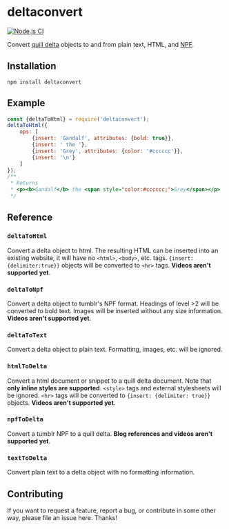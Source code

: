 # deltaconvert

[![Node.js CI](https://github.com/jfhr/deltaconvert/actions/workflows/build_and_test.yml/badge.svg)](https://github.com/jfhr/deltaconvert/actions/workflows/build_and_test.yml)

Convert [quill delta](https://quilljs.com/docs/delta/) objects to and from plain text, HTML, and 
[NPF](https://github.com/tumblr/docs/blob/master/npf-spec.md).

## Installation

```shell
npm install deltaconvert
```

## Example

```javascript
const {deltaToHtml} = require('deltaconvert');
deltaToHtml({
    ops: [
        {insert: 'Gandalf', attributes: {bold: true}},
        {insert: ' the '},
        {insert: 'Grey', attributes: {color: '#cccccc'}},
        {insert: '\n'}
    ]
});
/** 
 * Returns
 * <p><b>Gandalf</b> the <span style="color:#cccccc;">Grey</span></p>
 */
```

## Reference

### `deltaToHtml`

Convert a delta object to html. The resulting HTML can be inserted into an existing website, it will have no `<html>`, 
`<body>`, etc. tags. `{insert: {delimiter:true}}` objects will be converted to `<hr>` tags.
**Videos aren't supported yet**.

### `deltaToNpf`

Convert a delta object to tumblr's NPF format. Headings of level >2 will be converted to bold text. Images will be
inserted without any size information. **Videos aren't supported yet**.

### `deltaToText`

Convert a delta object to plain text. Formatting, images, etc. will be ignored.

### `htmlToDelta`

Convert a html document or snippet to a quill delta document. Note that **only inline styles are supported**. 
`<style>` tags and external stylesheets will be ignored. `<hr>` tags will be converted to `{insert: {delimiter: true}}`
objects. **Videos aren't supported yet**.

### `npfToDelta`

Convert a tumblr NPF to a quill delta. **Blog references and videos aren't supported yet**.

### `textToDelta`

Convert plain text to a delta object with no formatting information.

## Contributing

If you want to request a feature, report a bug, or contribute in some other way, please file an issue here.
Thanks!
